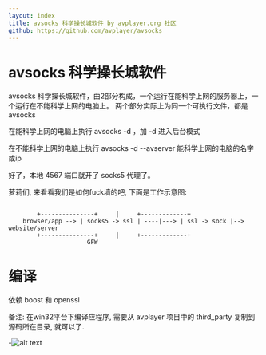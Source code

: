 ```yaml
---
layout: index
title: avsocks 科学操长城软件 by avplayer.org 社区
github: https://github.com/avplayer/avsocks
---
```


avsocks 科学操长城软件
=======

avsocks 科学操长城软件，由2部分构成，一个运行在能科学上网的服务器上，一个运行在不能科学上网的电脑上。
两个部分实际上为同一个可执行文件，都是  avsocks

在能科学上网的电脑上执行 avsocks -d ，加 -d 进入后台模式

在不能科学上网的电脑上执行 avsocks -d --avserver 能科学上网的电脑的名字或ip

好了，本地 4567 端口就开了 socks5 代理了。


萝莉们, 来看看我们是如何fuck墙的吧, 下面是工作示意图:

~~~

		+---------------+     |     +-------------+
	browser/app --> | socks5 -> ssl | ----|---> | ssl -> sock |--> website/server
		+---------------+     |     +-------------+
				      GFW
~~~


# 编译

依赖 boost 和 openssl

备注: 在win32平台下编译应程序, 需要从 avplayer 项目中的 third_party 复制到源码所在目录, 就可以了.



-![alt text](http://i.imgur.com/WWLYo.gif "Fuck 墙!!!")

